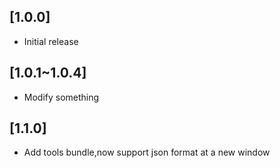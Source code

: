 ## [1.0.0]

- Initial release

## [1.0.1~1.0.4]

- Modify something

## [1.1.0]

- Add tools bundle,now support json format at a new window
